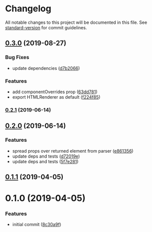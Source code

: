 # Changelog

All notable changes to this project will be documented in this file. See [standard-version](https://github.com/conventional-changelog/standard-version) for commit guidelines.

## [0.3.0](https://github.com/angeloashmore/react-html-renderer/compare/v0.2.1...v0.3.0) (2019-08-27)


### Bug Fixes

* update dependencies ([d7b2066](https://github.com/angeloashmore/react-html-renderer/commit/d7b2066))


### Features

* add componentOverrides prop ([63dd781](https://github.com/angeloashmore/react-html-renderer/commit/63dd781))
* export HTMLRenderer as default ([f224f85](https://github.com/angeloashmore/react-html-renderer/commit/f224f85))

### [0.2.1](https://github.com/angeloashmore/react-html-renderer/compare/v0.2.0...v0.2.1) (2019-06-14)



## [0.2.0](https://github.com/angeloashmore/react-html-renderer/compare/v0.1.1...v0.2.0) (2019-06-14)


### Features

* spread props over returned element from parser ([e861356](https://github.com/angeloashmore/react-html-renderer/commit/e861356))
* update deps and tests ([d72019e](https://github.com/angeloashmore/react-html-renderer/commit/d72019e))
* update deps and tests ([5f7e281](https://github.com/angeloashmore/react-html-renderer/commit/5f7e281))



## [0.1.1](https://github.com/angeloashmore/react-html-renderer/compare/v0.1.0...v0.1.1) (2019-04-05)



# 0.1.0 (2019-04-05)


### Features

* initial commit ([8c30a9f](https://github.com/angeloashmore/react-html-renderer/commit/8c30a9f))

